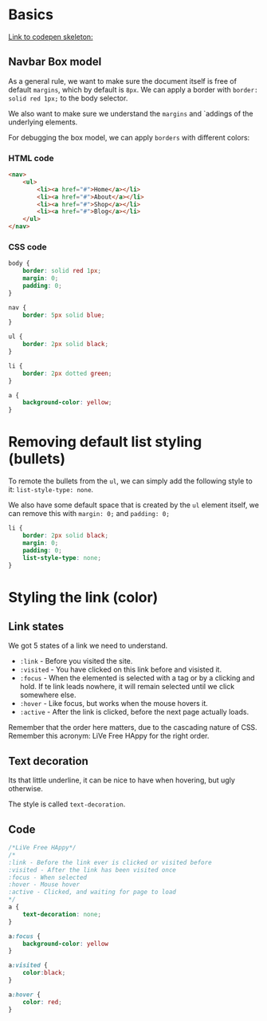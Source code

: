 # Basics
[Link to codepen skeleton: ](https://codepen.io/Yosmel-Chiang/pen/vELZmVp?)

## Navbar Box model
As a general rule, we want to make sure the document itself is free of default `margins`, which by default is `8px`.
We can apply a border with `border: solid red 1px;` to the body selector.

We also want to make sure we understand the `margins` and `addings  of the underlying elements.

For debugging the box model, we can apply `borders` with different colors:

### HTML code
```html
<nav>
	<ul>
		<li><a href="#">Home</a></li>
		<li><a href="#">About</a></li>
		<li><a href="#">Shop</a></li>
		<li><a href="#">Blog</a></li>
	</ul>
</nav>
```

### CSS code
```css
body {
	border: solid red 1px;
	margin: 0;
	padding: 0;
}

nav {
	border: 5px solid blue;
}

ul {
	border: 2px solid black;
}

li {
	border: 2px dotted green;
}

a {
	background-color: yellow;
}
```

# Removing default list styling (bullets)

To remote the bullets from the `ul`, we can simply add the following style to it: `list-style-type: none`.

We also have some default space that is created by the `ul` element itself, we can remove this with `margin: 0;` and `padding: 0;`

```css
li {
	border: 2px solid black;
	margin: 0;
	padding: 0;
	list-style-type: none;
}
```

# Styling the link (color)
## Link states
We got 5 states of a link we need to understand.


- `:link` - Before you visited the site.
- `:visited` - You have clicked on this link before and visisted it.
- `:focus` - When the elemented is selected with a tag or by a clicking and hold. If te link leads nowhere, it will remain selected until we click somewhere else.
- `:hover` - Like focus, but works when the mouse hovers it.
- `:active` - After the link is clicked, before the next page actually loads.

Remember that the order here matters, due to the cascading nature of CSS.
Remember this acronym: LiVe Free HAppy for the right order.

## Text decoration
Its that little underline, it can be nice to have when hovering, but ugly otherwise.

The style is called `text-decoration`.

## Code
```css
/*LiVe Free HAppy*/
/*
:link - Before the link ever is clicked or visited before
:visited - After the link has been visited once
:focus - When selected
:hover - Mouse hover
:active - Clicked, and waiting for page to load
*/
a {
	text-decoration: none;
}

a:focus {
	background-color: yellow
}

a:visited {
	color:black;
}

a:hover {
	color: red;
}
```